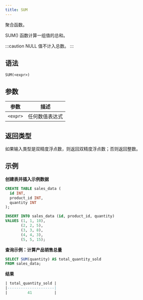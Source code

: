 ```yaml
---
title: SUM
---
```


聚合函数。

SUM() 函数计算一组值的总和。

:::caution
NULL 值不计入总数。
:::

## 语法

```
SUM(<expr>)
```

## 参数

| 参数      | 描述               |
|-----------|--------------------|
| `<expr>`  | 任何数值表达式     |

## 返回类型

如果输入类型是双精度浮点数，则返回双精度浮点数；否则返回整数。

## 示例

**创建表并插入示例数据**
```sql
CREATE TABLE sales_data (
  id INT,
  product_id INT,
  quantity INT
);

INSERT INTO sales_data (id, product_id, quantity)
VALUES (1, 1, 10),
       (2, 2, 5),
       (3, 3, 8),
       (4, 4, 3),
       (5, 5, 15);
```

**查询示例：计算产品销售总量**
```sql
SELECT SUM(quantity) AS total_quantity_sold
FROM sales_data;
```

**结果**
```sql
| total_quantity_sold |
|---------------------|
|         41          |
```